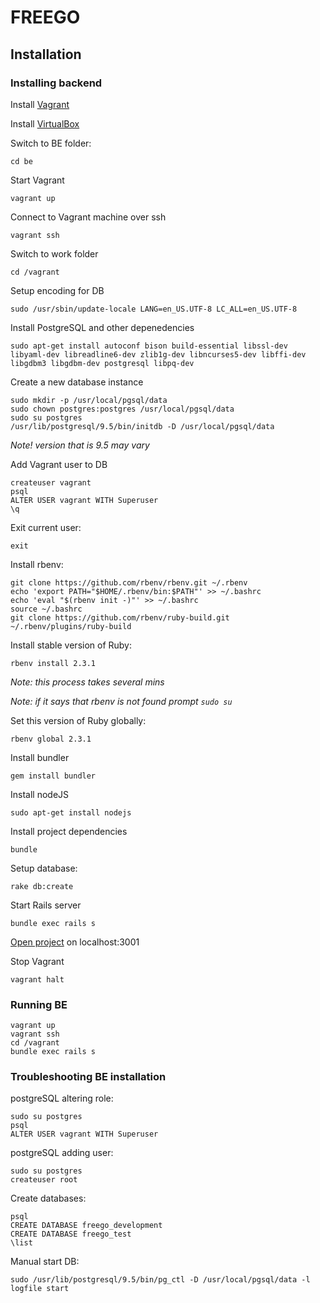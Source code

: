 # FREEGO

## Installation


### Installing backend

Install [Vagrant](https://www.vagrantup.com/downloads.html)

Install [VirtualBox](https://www.virtualbox.org/wiki/Downloads)

Switch to BE folder:
```
cd be
```

Start Vagrant
```
vagrant up
```

Connect to Vagrant machine over ssh
```
vagrant ssh
```

Switch to work folder
```
cd /vagrant
```

Setup encoding for DB
```
sudo /usr/sbin/update-locale LANG=en_US.UTF-8 LC_ALL=en_US.UTF-8
```

Install PostgreSQL and other depenedencies
```
sudo apt-get install autoconf bison build-essential libssl-dev libyaml-dev libreadline6-dev zlib1g-dev libncurses5-dev libffi-dev libgdbm3 libgdbm-dev postgresql libpq-dev
```

Create a new database instance
```
sudo mkdir -p /usr/local/pgsql/data
sudo chown postgres:postgres /usr/local/pgsql/data
sudo su postgres
/usr/lib/postgresql/9.5/bin/initdb -D /usr/local/pgsql/data
```
_Note! version that is 9.5 may vary_

Add Vagrant user to DB
```
createuser vagrant
psql
ALTER USER vagrant WITH Superuser
\q 
```

Exit current user:
```
exit
```

Install rbenv:
```
git clone https://github.com/rbenv/rbenv.git ~/.rbenv
echo 'export PATH="$HOME/.rbenv/bin:$PATH"' >> ~/.bashrc
echo 'eval "$(rbenv init -)"' >> ~/.bashrc
source ~/.bashrc
git clone https://github.com/rbenv/ruby-build.git ~/.rbenv/plugins/ruby-build
```

Install stable version of Ruby:
```
rbenv install 2.3.1
```
_Note: this process takes several mins_

_Note: if it says that rbenv is not found prompt `sudo su`_

Set this version of Ruby globally:
```
rbenv global 2.3.1
```

Install bundler
```
gem install bundler
```

Install nodeJS
```
sudo apt-get install nodejs
```

Install project dependencies
```
bundle
```

Setup database:
```
rake db:create
```

Start Rails server
```
bundle exec rails s
```

[Open project](localhost:3001) on localhost:3001

Stop Vagrant
```
vagrant halt
```

### Running BE
```
vagrant up
vagrant ssh
cd /vagrant
bundle exec rails s
```

### Troubleshooting BE installation
postgreSQL altering role:
```
sudo su postgres
psql
ALTER USER vagrant WITH Superuser
```

postgreSQL adding user:
```
sudo su postgres
createuser root
```

Create databases:
```
psql
CREATE DATABASE freego_development
CREATE DATABASE freego_test
\list
```

Manual start DB:
```
sudo /usr/lib/postgresql/9.5/bin/pg_ctl -D /usr/local/pgsql/data -l logfile start
```
